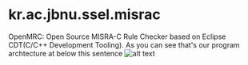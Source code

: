 # kr.ac.jbnu.ssel.misrac
OpenMRC: Open Source MISRA-C Rule Checker based on Eclipse CDT(C/C++ Development Tooling).
As you can see that's our program archtecture at below this sentence
![alt text](https://github.com/stkim123/kr.ac.jbnu.ssel.misrac/blob/master/ScreenShot1.PNG)
